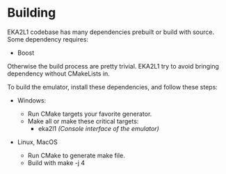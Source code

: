 # Building
EKA2L1 codebase has many dependencies prebuilt or build with source. Some dependency requires:
- Boost

Otherwise the build process are pretty trivial. EKA2L1 try to avoid bringing dependency without CMakeLists in.

To build the emulator, install these dependencies, and follow these steps:

- Windows:
   - Run CMake targets your favorite generator.
   - Make all or make these critical targets:
      * eka2l1 *(Console interface of the emulator)*

- Linux, MacOS
    - Run CMake to generate make file.
    - Build with make -j 4
